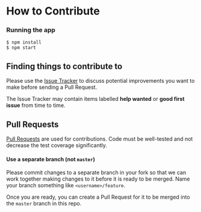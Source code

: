 # How to Contribute

### Running the app

```
$ npm install
$ npm start
```

## Finding things to contribute to

Please use the [Issue Tracker](https://github.com/Mera-Gangapersaud/Creative-Collab/issues) to discuss
potential improvements you want to make before sending a Pull Request.

The Issue Tracker may contain items labelled **help wanted** or **good first issue**
from time to time.

## Pull Requests

[Pull Requests](https://help.github.com/articles/about-pull-requests/) are used for contributions. Code must be well-tested and not decrease the test coverage significantly.

#### Use a separate branch (not `master`)

Please commit changes to a separate branch in your fork
so that we can work together making changes to it before it
is ready to be merged. Name your branch something like
`<username>/feature`.

Once you are ready, you can create a Pull Request for it to be
merged into the `master` branch in this repo.
